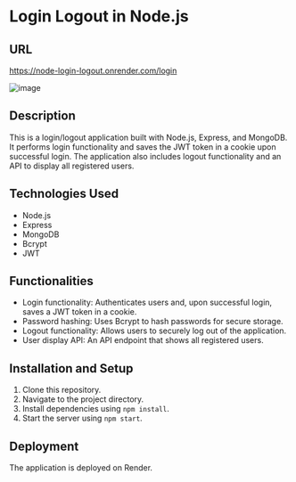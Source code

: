# Login Logout in Node.js

## URL
https://node-login-logout.onrender.com/login

![image](https://github.com/anupam-singh88/node_login_logout/assets/89381022/03675c4a-895a-435d-94b0-c2d51de1fab5)

## Description
This is a login/logout application built with Node.js, Express, and MongoDB. It performs login functionality and saves the JWT token in a cookie upon successful login. The application also includes logout functionality and an API to display all registered users.

## Technologies Used
- Node.js
- Express
- MongoDB
- Bcrypt
- JWT

## Functionalities
- Login functionality: Authenticates users and, upon successful login, saves a JWT token in a cookie.
- Password hashing: Uses Bcrypt to hash passwords for secure storage.
- Logout functionality: Allows users to securely log out of the application.
- User display API: An API endpoint that shows all registered users.

## Installation and Setup
1. Clone this repository.
2. Navigate to the project directory.
3. Install dependencies using `npm install`.
4. Start the server using `npm start`.

## Deployment
The application is deployed on Render.

